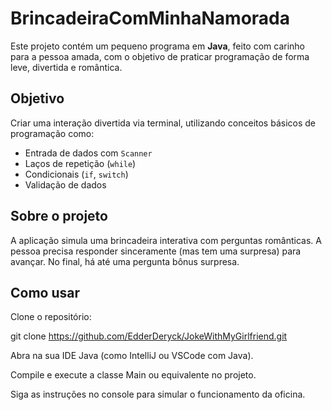 #  BrincadeiraComMinhaNamorada

Este projeto contém um pequeno programa em **Java**, feito com carinho para a pessoa amada, com o objetivo de praticar programação de forma leve, divertida e romântica.

##  Objetivo

Criar uma interação divertida via terminal, utilizando conceitos básicos de programação como:

- Entrada de dados com `Scanner`
- Laços de repetição (`while`)
- Condicionais (`if`, `switch`)
- Validação de dados

##  Sobre o projeto

A aplicação simula uma brincadeira interativa com perguntas românticas.
A pessoa precisa responder sinceramente (mas tem uma surpresa) para avançar. No final, há até uma pergunta bônus surpresa.

## Como usar

Clone o repositório:

git clone https://github.com/EdderDeryck/JokeWithMyGirlfriend.git


Abra na sua IDE Java (como IntelliJ ou VSCode com Java).

Compile e execute a classe Main ou equivalente no projeto.

Siga as instruções no console para simular o funcionamento da oficina.
